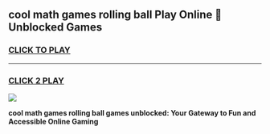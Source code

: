 
## cool math games rolling ball Play Online 👋 Unblocked Games
<h3>
<a href="https://news.freeplayer.one?title=cool_math_games_rolling_ball&ref=17CMG">CLICK TO PLAY</a></h3>
<hr>

<h3>
<a href="https://news.freeplayer.one?title=cool_math_games_rolling_ball&ref=17CMG">CLICK 2 PLAY</a>
  
</h3>

<a href="https://news.freeplayer.one?title=cool_math_games_rolling_ball&ref=17CMG/"><img src="https://clearcache.store/games.png"></a>


**cool math games rolling ball games unblocked: Your Gateway to Fun and Accessible Online Gaming**
